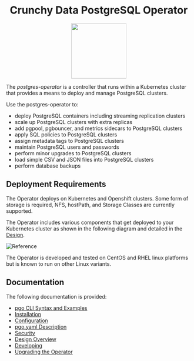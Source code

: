 <h1 align="center">Crunchy Data PostgreSQL Operator</h1>
<p align="center">
  <img width="150" src="./crunchy_logo.png?raw=true"/>
</p>


The *postgres-operator* is a controller that runs within a Kubernetes cluster that provides a means to deploy and manage PostgreSQL clusters.

Use the postgres-operator to:

 * deploy PostgreSQL containers including streaming replication clusters
 * scale up PostgreSQL clusters with extra replicas
 * add pgpool, pgbouncer, and metrics sidecars to PostgreSQL clusters
 * apply SQL policies to PostgreSQL clusters
 * assign metadata tags to PostgreSQL clusters
 * maintain PostgreSQL users and passwords
 * perform minor upgrades to PostgreSQL clusters
 * load simple CSV and JSON files into PostgreSQL clusters
 * perform database backups


## Deployment Requirements

The Operator deploys on Kubernetes and Openshift clusters.  Some form of storage is required, NFS, hostPath, and Storage Classes are currently supported.

The Operator includes various components that get deployed to your
Kubernetes cluster as shown in the following diagram and detailed
in the [Design](https://access.crunchydata.com/documentation/postgres-operator/3.5.0/design/).

![Reference](https://access.crunchydata.com/documentation/postgres-operator/3.5.0/Operator-Architecture.png)

The Operator is developed and tested on CentOS and RHEL linux platforms but is known to run on other Linux variants.

## Documentation
The following documentation is provided:

 - [pgo CLI Syntax and Examples](https://access.crunchydata.com/documentation/postgres-operator/3.5.0/operator-cli/)
 - [Installation](https://access.crunchydata.com/documentation/postgres-operator/3.5.0/installation/)
 - [Configuration](https://access.crunchydata.com/documentation/postgres-operator/3.5.0/configuration/configuration/)
 - [pgo.yaml Description](https://access.crunchydata.com/documentation/postgres-operator/3.5.0/configuration/pgo-yaml-configuration/)
 - [Security](https://access.crunchydata.com/documentation/postgres-operator/3.5.0/security/)
 - [Design Overview](https://access.crunchydata.com/documentation/postgres-operator/3.5.0/design/)
 - [Developing](https://access.crunchydata.com/documentation/postgres-operator/3.5.0/developer-setup/)
 - [Upgrading the Operator](https://access.crunchydata.com/documentation/postgres-operator/3.5.0/upgrade/)
